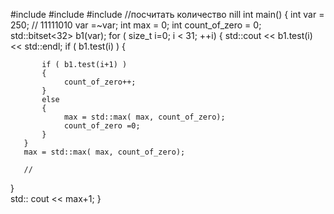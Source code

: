 #include <iostream>
#include <string>
#include <bitset>
//посчитать количество nill
int main()
{
   int var = 250; // 11111010
    var =~var;
   int max = 0;
   int count_of_zero = 0;
   std::bitset<32> b1(var);
   for ( size_t i=0; i < 31; ++i)
   {
       std::cout << b1.test(i) << std::endl;
       if ( b1.test(i) ) 
       {
           
           if ( b1.test(i+1) )
           {
                count_of_zero++;           
           }
           else
           {
                max = std::max( max, count_of_zero);
                count_of_zero =0;
           }
       }
       max = std::max( max, count_of_zero);
       
       //
   }  
   std:: cout << max+1;
}
